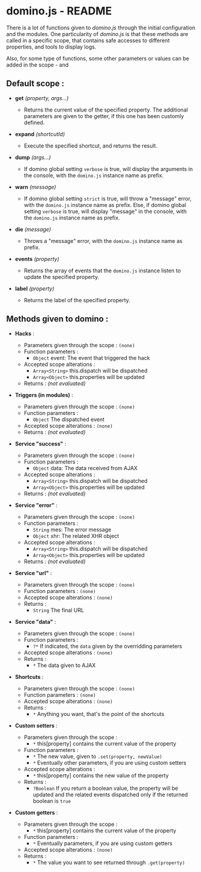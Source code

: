 domino.js - README
==================

There is a lot of functions given to *domino.js* through the initial configuration and the modules. One particularity of *domino.js* is that these methods are called in a specific scope, that contains safe accesses to different properties, and tools to display logs.

Also, for some type of functions, some other parameters or values can be added in the scope - and 

## Default scope :
 
 - **get** *(property, args...)*
   * Returns the current value of the specified property. The additional parameters are given to the getter, if this one has been customly defined.

 - **expand** *(shortcutId)*
   * Execute the specified shortcut, and returns the result.

 - **dump** *(args...)*
   * If domino global setting `verbose` is true, will display the arguments in the console, with the `domino.js` instance name as prefix.

 - **warn** *(message)*
   * If domino global setting `strict` is true, will throw a "message" error, with the `domino.js` instance name as prefix. Else, if domino global setting `verbose` is true, will display "message" in the console, with the `domino.js` instance name as prefix.

 - **die** *(message)*
   * Throws a "message" error, with the `domino.js` instance name as prefix.

 - **events** *(property)*
   * Returns the array of events that the `domino.js` instance listen to update the specified property.

 - **label** *(property)*
   * Returns the label of the specified property.

## Methods given to domino :

 - **Hacks** :
   * Parameters given through the scope : `(none)`
   * Function parameters :
     + `Object` event: The event that triggered the hack
   * Accepted scope alterations :
     + `Array<String>` this.dispatch will be dispatched
     + `Array<Object>` this.properties will be updated
   * Returns : *(not evaluated)*

 - **Triggers (in modules)** :
   * Parameters given through the scope : `(none)`
   * Function parameters :
     + `Object` The dispatched event
   * Accepted scope alterations : `(none)`
   * Returns : *(not evaluated)*

 - **Service "success"** :
   * Parameters given through the scope : `(none)`
   * Function parameters :
     + `Object` data: The data received from AJAX
   * Accepted scope alterations :
     + `Array<String>` this.dispatch will be dispatched
     + `Array<Object>` this.properties will be updated
   * Returns : *(not evaluated)*

 - **Service "error"** :
   * Parameters given through the scope : `(none)`
   * Function parameters :
     + `String` mes: The error message
     + `Object` xhr: The related XHR object
   * Accepted scope alterations :
     + `Array<String>` this.dispatch will be dispatched
     + `Array<Object>` this.properties will be updated
   * Returns : *(not evaluated)*

 - **Service "url"** :
   * Parameters given through the scope : `(none)`
   * Function parameters : `(none)`
   * Accepted scope alterations : `(none)`
   * Returns :
     + `String` The final URL

 - **Service "data"** :
   * Parameters given through the scope : `(none)`
   * Function parameters :
     + `?*` If indicated, the `data` given by the overridding parameters
   * Accepted scope alterations : `(none)`
   * Returns :
     + `*` The data given to AJAX

 - **Shortcuts** :
   * Parameters given through the scope : `(none)`
   * Function parameters : `(none)`
   * Accepted scope alterations : `(none)`
   * Returns :
     + `*` Anything you want, that's the point of the shortcuts

 - **Custom setters** :
   * Parameters given through the scope :
     + `*` this[property] contains the current value of the property
   * Function parameters :
     + `*` The new value, given to `.set(property, newValue)`
     + `*` Eventually other parameters, if you are using custom setters
   * Accepted scope alterations :
     + `*` this[property] contains the new value of the property
   * Returns :
     + `?Boolean` If you return a boolean value, the property will be updated and the related events dispatched only if the returned boolean is `true`

 - **Custom getters** :
   * Parameters given through the scope :
     + `*` this[property] contains the current value of the property
   * Function parameters :
     + `*` Eventually parameters, if you are using custom getters
   * Accepted scope alterations : `(none)`
   * Returns :
     + `*` The value you want to see returned through `.get(property)`